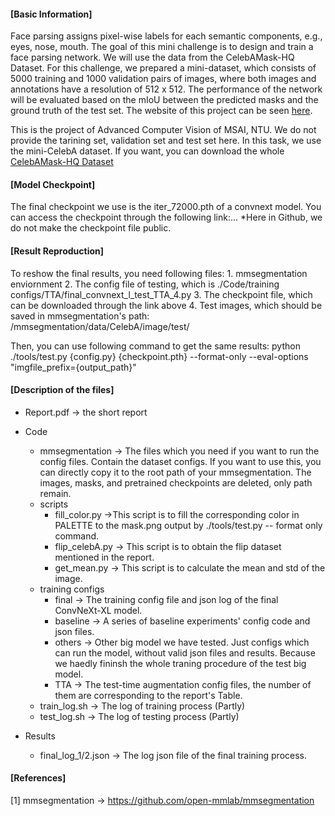 #### [Basic Information]

Face parsing assigns pixel-wise labels for each semantic components, e.g., eyes, nose, mouth. The goal of this mini challenge is to design and train a face parsing network. We will use the data from the CelebAMask-HQ Dataset. For this challenge, we prepared a mini-dataset, which consists of 5000 training and 1000 validation pairs of images, where both images and annotations have a resolution of 512 x 512.
The performance of the network will be evaluated based on the mIoU between the
predicted masks and the ground truth of the test set. The website of this project can be seen [here](https://codalab.lisn.upsaclay.fr/competitions/1945?secret_key=a47e8cdb-3ad0-45cc-b182-13fa9ae81616).

This is the project of Advanced Computer Vision of MSAI, NTU.
We do not provide the tarining set, validation set and test set here. In this task, we use the mini-CelebA dataset. If you want, you can download the whole [CelebAMask-HQ Dataset](https://github.com/switchablenorms/CelebAMask-HQ)

#### [Model Checkpoint]

The final checkpoint we use is the iter_72000.pth of a convnext model.
You can access the checkpoint through the following link:...
*Here in Github, we do not make the checkpoint file public.

#### [Result Reproduction]

To reshow the final results, you need following files:
    1. mmsegmentation enviornment
    2. The config file of testing, which is ./Code/training configs/TTA/final_convnext_l_test_TTA_4.py
    3. The checkpoint file, which can be downloaded through the link above
    4. Test images, which should be saved in mmsegmentation's path: /mmsegmentation/data/CelebA/image/test/

Then, you can use following command to get the same results:
python ./tools/test.py {config.py} {checkpoint.pth} --format-only --eval-options "imgfile_prefix={output_path}"

#### [Description of the files]

- Report.pdf -> the short report

- Code
  - mmsegmentation -> The files which you need if you want to run the config files. Contain the dataset configs. If you want to use this, you can directly copy it to the root path of your mmsegmentation. The images, masks, and pretrained checkpoints are deleted, only path remain.
  - scripts
    - fill_color.py ->This script is to fill the corresponding color in PALETTE to the mask.png output by ./tools/test.py -- format only command.
    - flip_celebA.py -> This script is to obtain the flip dataset mentioned in the report.
    - get_mean.py -> This script is to calculate the mean and std of the image.
  - training configs
    - final -> The training config file and json log of the final ConvNeXt-XL model.
    - baseline -> A series of baseline experiments' config code and json files.
    - others -> Other big model we have tested. Just configs which can run the model, without valid json files and results. Because we haedly fininsh the whole traning procedure of the test big model.
    - TTA -> The test-time augmentation config files, the number of them are corresponding to the report's Table.
  - train_log.sh -> The log of training process (Partly)
  - test_log.sh -> The log of testing process (Partly)

- Results
  - final_log_1/2.json -> The log json file of the final training process.

#### [References]

[1] mmsegmentation -> <https://github.com/open-mmlab/mmsegmentation>
